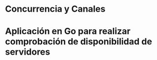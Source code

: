 # Concurrencia y Canales
# Aplicación en Go para realizar comprobación de disponibilidad de servidores

